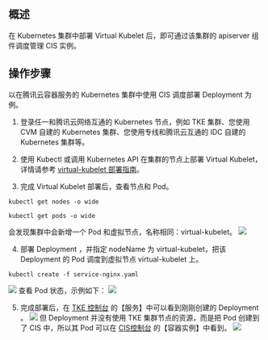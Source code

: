 ## 概述
在 Kubernetes 集群中部署 Virtual Kubelet 后，即可通过该集群的 apiserver 组件调度管理 CIS 实例。

## 操作步骤
以在腾讯云容器服务的 Kubernetes 集群中使用 CIS 调度部署 Deployment 为例。
1. 登录任一和腾讯云网络互通的 Kubernetes 节点，例如 TKE 集群、您使用 CVM 自建的 Kubernetes 集群、您使用专线和腾讯云互通的 IDC 自建的 Kubernetes 集群等。

2. 使用 Kubectl 或调用 Kubernetes API 在集群的节点上部署 Virtual Kubelet，详情请参考 [virtual-kubelet 部署指南](https://cloud.tencent.com/document/product/858/17680)。

3. 完成 Virtual Kubelet 部署后，查看节点和 Pod。
```
kubectl get nodes -o wide
```
```
kubectl get pods -o wide
```
会发现集群中会新增一个 Pod 和虚拟节点，名称相同：virtual-kubelet。
![][1]

4. 部署 Deployment ，并指定 nodeName 为 virtual-kubelet，把该 Deployment 的 Pod 调度到虚拟节点 virtual-kubelet 上。
```
kubectl create -f service-nginx.yaml
```
![][2]
查看 Pod 状态，示例如下：
![][3]

5. 完成部署后，在 [TKE 控制台](https://console.cloud.tencent.com/ccs) 的【服务】中可以看到刚刚创建的 Deployment 。
![](https://main.qcloudimg.com/raw/1f2783348ab6bd50de2fdca33a2b1aa9.png)
但 Deployment 并没有使用 TKE 集群节点的资源，而是把 Pod 创建到了 CIS 中，所以其 Pod 可以在 [CIS控制台](https://console.cloud.tencent.com/cis) 的【容器实例】中看到。
![][5]

[1]:https://main.qcloudimg.com/raw/e26ab86e8de97abf36380482703b932f.png
[2]:https://main.qcloudimg.com/raw/c1406a0b424a94a04fd90d19eec83c55.png
[3]:https://main.qcloudimg.com/raw/8e4c0d95784dee3700c783f8bd911a60.png
[4]:https://main.qcloudimg.com/raw/8066e7a39d8686f9ca226dd606000e1a.png
[5]:https://main.qcloudimg.com/raw/d49e91a8c69dcf3e44253e262a4cbaef.png
